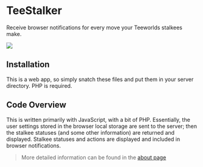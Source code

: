 # TeeStalker
Receive browser notifications for every move your Teeworlds stalkees make.

<img src="http://i.imgur.com/uEOj8mu.png">

## Installation
This is a web app, so simply snatch these files and put them in your server directory. PHP is required.

## Code Overview
This is written primarily with JavaScript, with a bit of PHP. Essentially, the user settings stored in the browser local storage are sent to the server; then the stalkee statuses (and some other information) are returned and displayed. Stalkee statuses and actions are displayed and included in browser notifications.

> More detailed information can be found in the [about page](includes/about.inc.php)